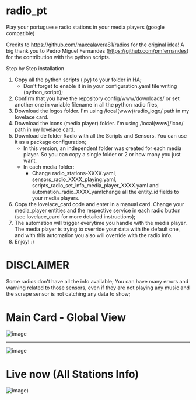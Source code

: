# radio_pt
Play your portuguese radio stations in your media players (google compatible)

Credits to https://github.com/maxcalavera81/radios for the original idea!
A big thank you to Pedro Miguel Fernandes (https://github.com/pmfernandes) for the contribution with the python scripts.

Step by Step installation

1. Copy all the python scripts (.py) to your folder in HA;
	- Don't forget to enable it in in your configuration.yaml file writing (python_script:);
2. Confirm that you have the repository config/www/downloads/ or set another one in variable filename in all the python radio files,
3. Download the logos folder. I'm using /local(www)/radio_logo/ path in my lovelace card.
4. Download the icons (media player) folder. I'm using /local(www)/icon/ path in my lovelace card.
5. Download de folder Radio with all the Scripts and Sensors. You can use it as a package configuration;
	- In this version, an independent folder was created for each media player. So you can copy a single folder or 2 or how many you just want.
	- In each media folder:
		- Change radio_stations-XXXX.yaml, sensors_radio_XXXX_playing.yaml, scripts_radio_set_info_media_player_XXXX.yaml and automation_radio_XXXX.yamlchange all the entity_id fields to your media players.
6. Copy the lovelace_card code and enter in a manual card. Change your media_player entities and the respective service in each radio button (see lovelace_card for more detailed instructions);
7. The automation will trigger everytime you handle with the media player. The media player is trying to override your data with the default one, and with this automation you also will override with the radio info.
8. Enjoy! :)

# DISCLAIMER
Some radios don't have all the info available;
You can have many errors and warning related to those sensors, even if they are not playing any music and the scrape sensor is not catching any data to show;

# Main Card - Global View

![image](https://user-images.githubusercontent.com/74264882/149369755-db5562fe-23e3-4867-b826-f5364127118e.png)

------------------------------------------------------------------------------------------------------------------------

![image](https://user-images.githubusercontent.com/74264882/149369857-689b60e9-c31b-4094-9283-8169f6227dd0.png)


# Live now (All Stations Info)

![image](https://user-images.githubusercontent.com/74264882/149369994-25b189e2-97ce-432a-842a-f3c0b360f330.png))
